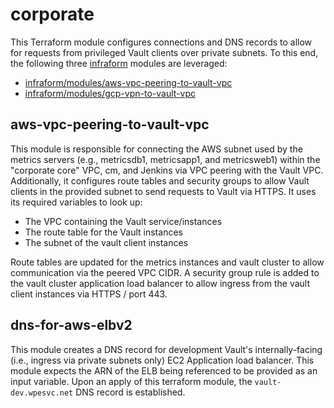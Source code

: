 # corporate

This Terraform module configures connections and DNS records to allow for requests from privileged Vault clients over
 private subnets. To this end, the following three [infraform](https://github.com/wpengine/infraform/) modules are leveraged:

- [infraform/modules/aws-vpc-peering-to-vault-vpc](https://github.com/wpengine/infraform/tree/master/modules/aws-vpc-peering-to-vault-vpc)
- [infraform/modules/gcp-vpn-to-vault-vpc](https://github.com/wpengine/infraform/tree/master/modules/dns-for-aws-elbv2)

## aws-vpc-peering-to-vault-vpc

This module is responsible for connecting the AWS subnet used by the metrics servers
 (e.g., metricsdb1, metricsapp1, and metricsweb1) within the "corporate core" VPC, cm, and Jenkins via VPC peering with the
  Vault VPC. Additionally, it configures route tables and security groups to allow Vault clients in the provided subnet
  to send requests to Vault via HTTPS. It uses its required variables to look up:

- The VPC containing the Vault service/instances
- The route table for the Vault instances
- The subnet of the vault client instances

Route tables are updated for the metrics instances and vault cluster to allow communication via the peered VPC CIDR.
 A security group rule is added to the vault cluster application load balancer to allow ingress from the vault client
 instances via HTTPS / port 443.

## dns-for-aws-elbv2

This module creates a DNS record for development Vault's internally-facing (i.e., ingress via private subnets only) EC2
 Application load balancer. This module expects the ARN of the ELB being referenced to be provided as an input
  variable. Upon an apply of this terraform module, the `vault-dev.wpesvc.net` DNS record is established.
